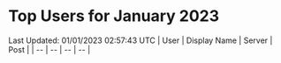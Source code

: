 # Top Users for January 2023
Last Updated: 01/01/2023 02:57:43 UTC
| User | Display Name | Server | Post |
| -- | -- | -- | -- |
